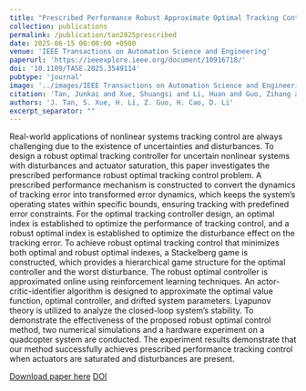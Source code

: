 ```yaml
---
title: "Prescribed Performance Robust Approximate Optimal Tracking Control Via Stackelberg Game"
collection: publications
permalink: /publication/tan2025prescribed
date: 2025-06-15 00:00:00 +0500
venue: 'IEEE Transactions on Automation Science and Engineering'
paperurl: 'https://ieeexplore.ieee.org/document/10916718/'
doi: '10.1109/TASE.2025.3549114'
pubtype: 'journal'
image: '../images/IEEE Transactions on Automation Science and Engineering.jpg'
citation: 'Tan, Junkai and Xue, Shuangsi and Li, Huan and Guo, Zihang and Cao, Hui and Li, Dongyu (2025). Prescribed Performance Robust Approximate Optimal Tracking Control Via Stackelberg Game. IEEE Transactions on Automation Science and Engineering.'
authors: 'J. Tan, S. Xue, H. Li, Z. Guo, H. Cao, D. Li'
excerpt_separator: ""
---
```

Real-world applications of nonlinear systems tracking control are always challenging due to the existence of uncertainties and disturbances. To design a robust optimal tracking controller for uncertain nonlinear systems with disturbances and actuator saturation, this paper investigates the prescribed performance robust optimal tracking control problem. A prescribed performance mechanism is constructed to convert the dynamics of tracking error into transformed error dynamics, which keeps the system’s operating states within specific bounds, ensuring tracking with predefined error constraints. For the optimal tracking controller design, an optimal index is established to optimize the performance of tracking control, and a robust optimal index is established to optimize the disturbance effect on the tracking error. To achieve robust optimal tracking control that minimizes both optimal and robust optimal indexes, a Stackelberg game is constructed, which provides a hierarchical game structure for the optimal controller and the worst disturbance. The robust optimal controller is approximated online using reinforcement learning techniques. An actor-critic-identifier algorithm is designed to approximate the optimal value function, optimal controller, and drifted system parameters. Lyapunov theory is utilized to analyze the closed-loop system’s stability. To demonstrate the effectiveness of the proposed robust optimal control method, two numerical simulations and a hardware experiment on a quadcopter system are conducted. The experiment results demonstrate that our method successfully achieves prescribed performance tracking control when actuators are saturated and disturbances are present.

[Download paper here](https://ieeexplore.ieee.org/document/10916718/)
[DOI](10.1109/TASE.2025.3549114)